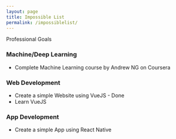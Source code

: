 ```yaml
---
layout: page
title: Impossible List
permalink: /impossiblelist/
---
```


Professional Goals

### Machine/Deep Learning

- Complete Machine Learning course by Andrew NG on Coursera

### Web Development

- Create a simple Website using VueJS - Done
- Learn VueJS

### App Development

- Create a simple App using React Native
